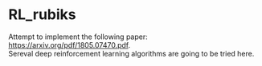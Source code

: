 # RL_rubiks

Attempt to implement the following paper: https://arxiv.org/pdf/1805.07470.pdf. </br>
Sereval deep reinforcement learning algorithms are going to be tried here.
